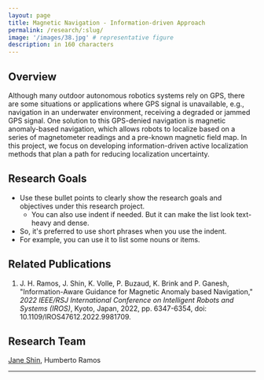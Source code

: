 ```yaml
---
layout: page
title: Magnetic Navigation - Information-driven Approach
permalink: /research/:slug/
image: '/images/38.jpg' # representative figure
description: in 160 characters
---
```


## Overview <!-- Must include -->
Although many outdoor autonomous robotics systems rely on GPS, there are some situations or applications where GPS signal is unavailable, e.g., navigation in an underwater environment, receiving a degraded or jammed GPS signal. One solution to this GPS-denied navigation is magnetic anomaly-based navigation, which allows robots to localize based on a series of magnetometer readings and a pre-known magnetic field map. In this project, we focus on developing information-driven active localization methods that plan a path for reducing localization uncertainty.

## Research Goals
* Use these bullet points to clearly show the research goals and objectives under this research project.
  * You can also use indent if needed. But it can make the list look text-heavy and dense.
* So, it's preferred to use short phrases when you use the indent.
* For example, you can use it to list some nouns or items.

## Related Publications
1. J. H. Ramos, J. Shin, K. Volle, P. Buzaud, K. Brink and P. Ganesh, "Information-Aware Guidance for Magnetic Anomaly based Navigation," *2022 IEEE/RSJ International Conference on Intelligent Robots and Systems (IROS)*, Kyoto, Japan, 2022, pp. 6347-6354, doi: 10.1109/IROS47612.2022.9981709.

## Research Team
[Jane Shin](/people/jane), Humberto Ramos

<!-- ## Acknowledgement
This work is supported by XXX through grant XXX. I think I should put logos here as well. -->

<!-- Include below if you have additional resources to add (e.g. interview videos) -->
***

<!-- ## Additional Resources

### Youtube Embed
<p><iframe src="https://www.youtube.com/embed/2b2gJu-g3qE" loading="lazy" frameborder="0" allowfullscreen></iframe></p>

### Vimeo Embed

<p><iframe src="https://player.vimeo.com/video/148003889?h=d36b8b4cbb" loading="lazy" width="640" height="360" frameborder="0" allowfullscreen></iframe></p> -->